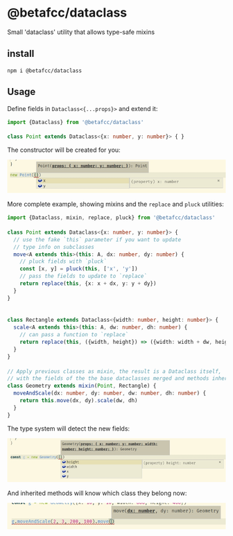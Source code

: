 # @betafcc/dataclass

Small 'dataclass' utility that allows type-safe mixins

## install

```
npm i @betafcc/dataclass
```

## Usage

Define fields in `Dataclass<{...props}>` and extend it:

```ts
import {Dataclass} from '@betafcc/dataclass'

class Point extends Dataclass<{x: number, y: number}> { }
```

The constructor will be created for you:

![](./prints/point_intellisense.jpg)


More complete example, showing mixins and the `replace` and `pluck` utilities:

```ts
import {Dataclass, mixin, replace, pluck} from '@betafcc/dataclass'

class Point extends Dataclass<{x: number, y: number}> {
  // use the fake `this` parameter if you want to update
  // type info on subclasses
  move<A extends this>(this: A, dx: number, dy: number) {
    // pluck fields with `pluck`
    const [x, y] = pluck(this, ['x', 'y'])
    // pass the fields to update to `replace`
    return replace(this, {x: x + dx, y: y + dy})
  }
}


class Rectangle extends Dataclass<{width: number, height: number}> {
  scale<A extends this>(this: A, dw: number, dh: number) {
    // can pass a function to `replace`
    return replace(this, ({width, height}) => ({width: width + dw, height: height + dh}))
  }
}

// Apply previous classes as mixin, the result is a Dataclass itself,
// with the fields of the the base dataclasses merged and methods inherithed
class Geometry extends mixin(Point, Rectangle) {
  moveAndScale(dx: number, dy: number, dw: number, dh: number) {
    return this.move(dx, dy).scale(dw, dh)
  }
}

```

The type system will detect the new fields:

![](./prints/geometry_intellisense.jpg)

And inherited methods will know which class they belong now:

![](./prints/method_intellisense.jpg)

